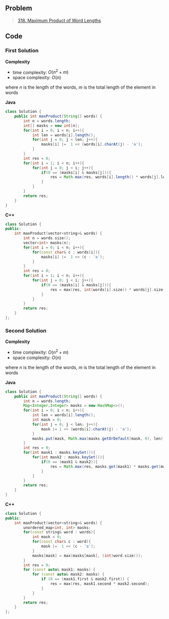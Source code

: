 ## Problem

> [318. Maximum Product of Word Lengths](https://leetcode.cn/problems/maximum-product-of-word-lengths/)

## Code

### First Solution

**Complexity**

- time complexity: $O(n^2 + m)$
- space complexity: $O(n)$

where $n$ is the length of the words, $m$ is the total length of the element in words

**Java**

```java
class Solution {
    public int maxProduct(String[] words) {
        int n = words.length;
        int[] masks = new int[n];
        for(int i = 0; i < n; i++){
            int len = words[i].length();
            for(int j = 0; j < len; j++){
                masks[i] |=  1 << (words[i].charAt(j) - 'a');
            }
        }
        int res = 0;
        for(int i = 1; i < n; i++){
            for(int j = 0; j < i; j++){
                if(0 == (masks[i] & masks[j])){
                    res = Math.max(res, words[i].length() * words[j].length());
                }
            }
        }
        return res;
    }
}
```

**C++**

```c++
class Solution {
public:
    int maxProduct(vector<string>& words) {
        int n = words.size();
        vector<int> masks(n);
        for(int i = 0; i < n; i++){
            for(const char& c : words[i]){
                masks[i] |=  1 << (c - 'a');
            }
        }
        int res = 0;
        for(int i = 1; i < n; i++){
            for(int j = 0; j < i; j++){
                if(0 == (masks[i] & masks[j])){
                    res = max(res, int(words[i].size() * words[j].size()));
                }
            }
        }
        return res;
    }
};
```

### Second Solution

**Complexity**

- time complexity: $O(n^2 + m)$
- space complexity: $O(n)$

where $n$ is the length of the words, $m$ is the total length of the element in words

**Java**

```java
class Solution {
    public int maxProduct(String[] words) {
        int n = words.length;
        Map<Integer,Integer> masks = new HashMap<>();
        for(int i = 0; i < n; i++){
            int len = words[i].length();
            int mask = 0;
            for(int j = 0; j < len; j++){
                mask |= 1 << (words[i].charAt(j) - 'a');
            }
            masks.put(mask, Math.max(masks.getOrDefault(mask, 0), len));
        }
        int res = 0;
        for(int mask1 : masks.keySet()){
            for(int mask2 : masks.keySet()){
                if(0 == (mask1 & mask2)){
                    res = Math.max(res, masks.get(mask1) * masks.get(mask2));
                }
            }
        }
        return res;
    }
}
```

**C++**

```c++
class Solution {
public:
    int maxProduct(vector<string>& words) {
        unordered_map<int, int> masks;
        for(const string& word : words){
            int mask = 0;
            for(const char& c : word){
                mask |=  1 << (c - 'a');
            }
            masks[mask] = max(masks[mask], (int)word.size());
        }
      	int res = 0;
        for (const auto& mask1: masks) {
            for (const auto& mask2: masks) {
                if (0 == (mask1.first & mask2.first)) {
                    res = max(res, mask1.second * mask2.second);
                }
            }
        }
        return res;
    }
};
```
